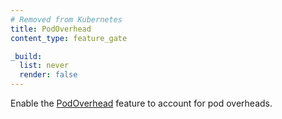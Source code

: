 ```yaml
---
# Removed from Kubernetes
title: PodOverhead
content_type: feature_gate

_build:
  list: never
  render: false
---
```

Enable the [PodOverhead](/docs/concepts/scheduling-eviction/pod-overhead/)
feature to account for pod overheads.
